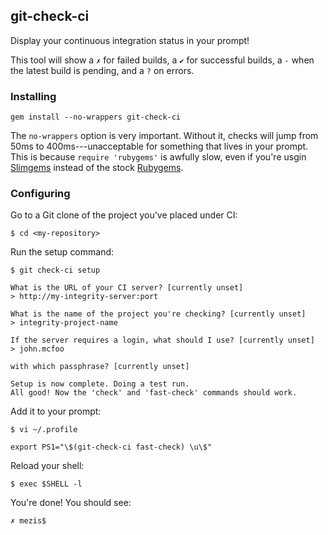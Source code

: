 ## git-check-ci

Display your continuous integration status in your prompt!

This tool will show a `✗` for failed builds, a `✔` for successful builds,
a `-` when the latest build is pending, and a `?` on errors.

### Installing

    gem install --no-wrappers git-check-ci

The `no-wrappers` option is very important. Without it, checks will jump from 50ms to 400ms---unacceptable for something that lives in your prompt.
This is because `require 'rubygems'` is awfully slow, even if you're usgin [Slimgems](http://slimgems.github.com/) instead of the stock [Rubygems](http://rubygems.org/).

    
### Configuring

Go to a Git clone of the project you've placed under CI:

    $ cd <my-repository>

Run the setup command:
    
    $ git check-ci setup
    
    What is the URL of your CI server? [currently unset]
    > http://my-integrity-server:port
    
    What is the name of the project you're checking? [currently unset] 
    > integrity-project-name
    
    If the server requires a login, what should I use? [currently unset]
    > john.mcfoo
    
    with which passphrase? [currently unset]
    
    Setup is now complete. Doing a test run.
    All good! Now the 'check' and 'fast-check' commands should work.

Add it to your prompt:
    
    $ vi ~/.profile
    
    export PS1="\$(git-check-ci fast-check) \u\$"

Reload your shell:

    $ exec $SHELL -l

You're done! You should see:

    ✗ mezis$

